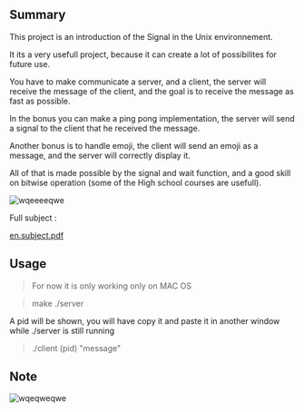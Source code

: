 ## Summary

This project is an introduction of the Signal in the Unix environnement.

It its a very usefull project, because it can create a lot of possibilites for future use.

You have to make communicate a server, and a client, the server will receive the message of the client, and the goal is to receive the message as fast as possible.

In the bonus you can make a ping pong implementation, the server will send a signal to the client that he received the message.

Another bonus is to handle emoji, the client will send an emoji as a message, and the server will correctly display it.

All of that is made possible by the signal and wait function, and a good skill on bitwise operation (some of the High school courses are usefull).

![wqeeeeqwe](https://user-images.githubusercontent.com/76008303/160245827-e7523879-b9f5-4e3d-8730-d305fb557fda.png)

Full subject :

[en.subject.pdf](https://github.com/Chafik42/minitalk/files/8355730/en.subject.pdf)

## Usage

> For now it is only working only on MAC OS

> make
> ./server

A pid will be shown, you will have copy it and paste it in another window while ./server is still running

> ./client (pid) "message"

## Note
![wqeqweqwe](https://user-images.githubusercontent.com/76008303/160246033-acfc7e15-a21f-43c5-bd57-39fb3bd244d8.png)
